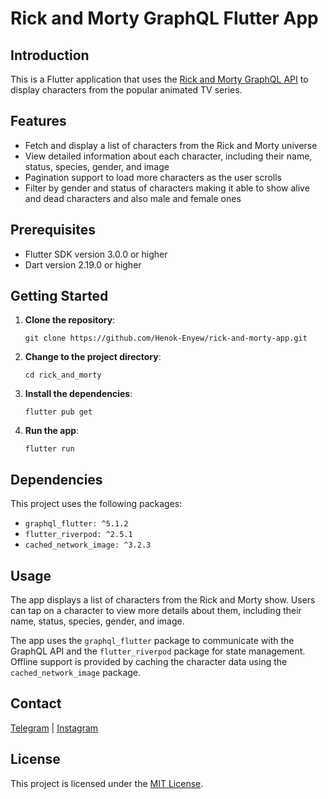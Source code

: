 # Rick and Morty GraphQL Flutter App

## Introduction

This is a Flutter application that uses the [Rick and Morty GraphQL API](https://github.com/afuh/rick-and-morty-api) to display characters from the popular animated TV series.

## Features

- Fetch and display a list of characters from the Rick and Morty universe
- View detailed information about each character, including their name, status, species, gender, and image
- Pagination support to load more characters as the user scrolls
- Filter by gender and status of characters making it able to show alive and dead characters and also male and female ones

## Prerequisites

- Flutter SDK version 3.0.0 or higher
- Dart version 2.19.0 or higher

## Getting Started

1. **Clone the repository**:

   ```
   git clone https://github.com/Henok-Enyew/rick-and-morty-app.git
   ```

2. **Change to the project directory**:

   ```
   cd rick_and_morty
   ```

3. **Install the dependencies**:

   ```
   flutter pub get
   ```

4. **Run the app**:

   ```
   flutter run
   ```

## Dependencies

This project uses the following packages:

- `graphql_flutter: ^5.1.2`
- `flutter_riverpod: ^2.5.1`
- `cached_network_image: ^3.2.3`

## Usage

The app displays a list of characters from the Rick and Morty show. Users can tap on a character to view more details about them, including their name, status, species, gender, and image.

The app uses the `graphql_flutter` package to communicate with the GraphQL API and the `flutter_riverpod` package for state management. Offline support is provided by caching the character data using the `cached_network_image` package.

## Contact

[Telegram](t.me/Enoch90s) | [Instagram](https://www.instagram.com/enoch90s/)

## License

This project is licensed under the [MIT License](LICENSE).
